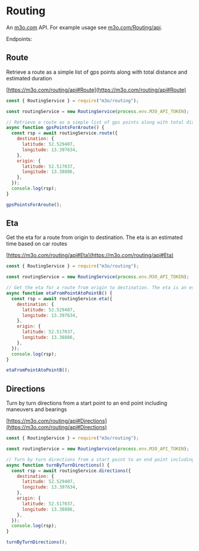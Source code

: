 # Routing

An [m3o.com](https://m3o.com) API. For example usage see [m3o.com/Routing/api](https://m3o.com/Routing/api).

Endpoints:

## Route

Retrieve a route as a simple list of gps points along with total distance and estimated duration

[https://m3o.com/routing/api#Route](https://m3o.com/routing/api#Route)

```js
const { RoutingService } = require("m3o/routing");

const routingService = new RoutingService(process.env.M3O_API_TOKEN);

// Retrieve a route as a simple list of gps points along with total distance and estimated duration
async function gpsPointsForAroute() {
  const rsp = await routingService.route({
    destination: {
      latitude: 52.529407,
      longitude: 13.397634,
    },
    origin: {
      latitude: 52.517037,
      longitude: 13.38886,
    },
  });
  console.log(rsp);
}

gpsPointsForAroute();
```

## Eta

Get the eta for a route from origin to destination. The eta is an estimated time based on car routes

[https://m3o.com/routing/api#Eta](https://m3o.com/routing/api#Eta)

```js
const { RoutingService } = require("m3o/routing");

const routingService = new RoutingService(process.env.M3O_API_TOKEN);

// Get the eta for a route from origin to destination. The eta is an estimated time based on car routes
async function etaFromPointAtoPointB() {
  const rsp = await routingService.eta({
    destination: {
      latitude: 52.529407,
      longitude: 13.397634,
    },
    origin: {
      latitude: 52.517037,
      longitude: 13.38886,
    },
  });
  console.log(rsp);
}

etaFromPointAtoPointB();
```

## Directions

Turn by turn directions from a start point to an end point including maneuvers and bearings

[https://m3o.com/routing/api#Directions](https://m3o.com/routing/api#Directions)

```js
const { RoutingService } = require("m3o/routing");

const routingService = new RoutingService(process.env.M3O_API_TOKEN);

// Turn by turn directions from a start point to an end point including maneuvers and bearings
async function turnByTurnDirections() {
  const rsp = await routingService.directions({
    destination: {
      latitude: 52.529407,
      longitude: 13.397634,
    },
    origin: {
      latitude: 52.517037,
      longitude: 13.38886,
    },
  });
  console.log(rsp);
}

turnByTurnDirections();
```
